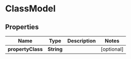 
# ClassModel

## Properties
Name | Type | Description | Notes
------------ | ------------- | ------------- | -------------
**propertyClass** | **String** |  |  [optional]



